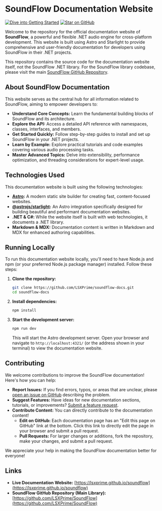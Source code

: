 # SoundFlow Documentation Website

[![Dive into Getting Started](https://img.shields.io/badge/Dive%20into%20Getting%20Started-blue?style=for-the-badge)](https://lsxprime.github.io/soundflow/getting-started)
[![Star on GitHub](https://img.shields.io/github/stars/LSXPrime/SoundFlow?style=for-the-badge)](https://github.com/LSXPrime/SoundFlow)

Welcome to the repository for the official documentation website of **SoundFlow**, a powerful and flexible .NET audio engine for cross-platform development. This website is built using Astro and Starlight to provide comprehensive and user-friendly documentation for developers using SoundFlow in their .NET projects.

This repository contains the source code for the documentation website itself, not the SoundFlow .NET library. For the SoundFlow library codebase, please visit the main [SoundFlow GitHub Repository](https://github.com/LSXPrime/SoundFlow).

## About SoundFlow Documentation

This website serves as the central hub for all information related to SoundFlow, aiming to empower developers to:

*   **Understand Core Concepts:** Learn the fundamental building blocks of SoundFlow and its architecture.
*   **Explore the API:** Access a detailed API reference with namespaces, classes, interfaces, and members.
*   **Get Started Quickly:** Follow step-by-step guides to install and set up SoundFlow in your .NET projects.
*   **Learn by Example:** Explore practical tutorials and code examples covering various audio processing tasks.
*   **Master Advanced Topics:** Delve into extensibility, performance optimization, and threading considerations for expert-level usage.

## Technologies Used

This documentation website is built using the following technologies:

*   **[Astro](https://astro.build/):** A modern static site builder for creating fast, content-focused websites.
*   **[@astrojs/starlight](https://starlight.astro.build/):** An Astro integration specifically designed for building beautiful and performant documentation websites.
*   **.NET & C#:**  While the website itself is built with web technologies, it documents a .NET library.
*   **Markdown & MDX:** Documentation content is written in Markdown and MDX for enhanced authoring capabilities.

## Running Locally

To run this documentation website locally, you'll need to have Node.js and npm (or your preferred Node.js package manager) installed. Follow these steps:

1.  **Clone the repository:**
    ```bash
    git clone https://github.com/LSXPrime/soundflow-docs.git
    cd soundflow-docs 
    ```

2.  **Install dependencies:**
    ```bash
    npm install
    ```

3.  **Start the development server:**
    ```bash
    npm run dev
    ```

    This will start the Astro development server. Open your browser and navigate to `http://localhost:4321/` (or the address shown in your terminal) to view the documentation website.

## Contributing

We welcome contributions to improve the SoundFlow documentation! Here's how you can help:

*   **Report Issues:** If you find errors, typos, or areas that are unclear, please [open an issue on GitHub](https://github.com/LSXPrime/SoundFlow/issues) describing the problem.
*   **Suggest Features:** Have ideas for new documentation sections, tutorials, or improvements? [Submit a feature request](https://github.com/LSXPrime/SoundFlow/issues).
*   **Contribute Content:**  You can directly contribute to the documentation content!
    *   **Edit on GitHub:**  Each documentation page has an "Edit this page on GitHub" link at the bottom. Click this link to directly edit the page in your browser and submit a pull request.
    *   **Pull Requests:** For larger changes or additions, fork the repository, make your changes, and submit a pull request.

We appreciate your help in making the SoundFlow documentation better for everyone!

## Links

*   **Live Documentation Website:** [https://lsxprime.github.io/soundflow](https://lsxprime.github.io/soundflow)
*   **SoundFlow GitHub Repository (Main Library):** [https://github.com/LSXPrime/SoundFlow](https://github.com/LSXPrime/SoundFlow)

